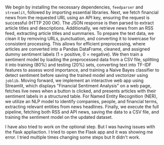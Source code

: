 We begin by installing the necessary dependencies, `feedparser` and `streamlit`, followed by importing essential libraries. Next, we fetch financial news from the requested URL using an API key, ensuring the request is successful (HTTP 200 OK). The JSON response is then parsed to extract article titles and descriptions. Additionally, we retrieve news from an RSS feed, extracting article titles and summaries. To prepare the text data, we clean it by removing URLs, punctuation, and converting it to lowercase for consistent processing. This allows for efficient preprocessing, where articles are converted into a Pandas DataFrame, cleaned, and assigned dummy sentiment labels (1 = positive, 0 = negative). We then train a sentiment model by loading the preprocessed data from a CSV file, splitting it into training (80%) and testing (20%) sets, converting text into TF-IDF features to assess word importance, and training a Naive Bayes classifier to detect sentiment before saving the trained model and vectorizer using `joblib`. Moving forward, we implement an interactive web app using Streamlit, which displays "Financial Sentiment Analysis" on a web page, fetches live news when a button is clicked, and presents articles with their sentiment labels in a structured table. For Named Entity Recognition (NER), we utilize an NLP model to identify companies, people, and financial terms, extracting relevant entities from news headlines. Finally, we execute the full pipeline, fetching both RSS and API news, saving the data to a CSV file, and training the sentiment model on the updated dataset.

I have also tried to work on the optional step. But I was having issues with the flask appliaction. I tried to open the Flask app and it was showing me error. I tried multiple times changing some steps but It didn't work.
